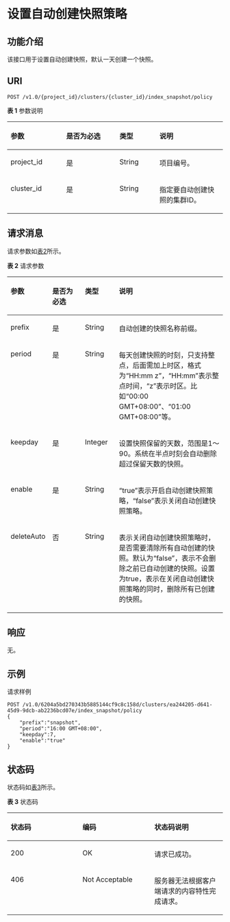 # 设置自动创建快照策略<a name="css_03_0031"></a>

## 功能介绍<a name="section874853215915"></a>

该接口用于设置自动创建快照，默认一天创建一个快照。

## URI<a name="section8763193210910"></a>

```
POST /v1.0/{project_id}/clusters/{cluster_id}/index_snapshot/policy
```

**表 1**  参数说明

<a name="table57631032695"></a>
<table><thead align="left"><tr id="row4445336913"><th class="cellrowborder" valign="top" width="25.77%" id="mcps1.2.5.1.1"><p id="p54417338910"><a name="p54417338910"></a><a name="p54417338910"></a>参数</p>
</th>
<th class="cellrowborder" valign="top" width="24.740000000000002%" id="mcps1.2.5.1.2"><p id="p1644733693"><a name="p1644733693"></a><a name="p1644733693"></a>是否为必选</p>
</th>
<th class="cellrowborder" valign="top" width="18.56%" id="mcps1.2.5.1.3"><p id="p11441233696"><a name="p11441233696"></a><a name="p11441233696"></a>类型</p>
</th>
<th class="cellrowborder" valign="top" width="30.930000000000003%" id="mcps1.2.5.1.4"><p id="p124403319916"><a name="p124403319916"></a><a name="p124403319916"></a>说明</p>
</th>
</tr>
</thead>
<tbody><tr id="row94414331098"><td class="cellrowborder" valign="top" width="25.77%" headers="mcps1.2.5.1.1 "><p id="p0441331398"><a name="p0441331398"></a><a name="p0441331398"></a>project_id</p>
</td>
<td class="cellrowborder" valign="top" width="24.740000000000002%" headers="mcps1.2.5.1.2 "><p id="p9444331997"><a name="p9444331997"></a><a name="p9444331997"></a>是</p>
</td>
<td class="cellrowborder" valign="top" width="18.56%" headers="mcps1.2.5.1.3 "><p id="p144412334919"><a name="p144412334919"></a><a name="p144412334919"></a>String</p>
</td>
<td class="cellrowborder" valign="top" width="30.930000000000003%" headers="mcps1.2.5.1.4 "><p id="p18449331896"><a name="p18449331896"></a><a name="p18449331896"></a>项目编号。</p>
</td>
</tr>
<tr id="row14453320917"><td class="cellrowborder" valign="top" width="25.77%" headers="mcps1.2.5.1.1 "><p id="p2044193314920"><a name="p2044193314920"></a><a name="p2044193314920"></a>cluster_id</p>
</td>
<td class="cellrowborder" valign="top" width="24.740000000000002%" headers="mcps1.2.5.1.2 "><p id="p24410331398"><a name="p24410331398"></a><a name="p24410331398"></a>是</p>
</td>
<td class="cellrowborder" valign="top" width="18.56%" headers="mcps1.2.5.1.3 "><p id="p844133316918"><a name="p844133316918"></a><a name="p844133316918"></a>String</p>
</td>
<td class="cellrowborder" valign="top" width="30.930000000000003%" headers="mcps1.2.5.1.4 "><p id="p13441833493"><a name="p13441833493"></a><a name="p13441833493"></a>指定要自动创建快照的集群ID。</p>
</td>
</tr>
</tbody>
</table>

## 请求消息<a name="section1477913211910"></a>

请求参数如[表2](#table82481020121413)所示。

**表 2**  请求参数

<a name="table82481020121413"></a>
<table><thead align="left"><tr id="row18248112010149"><th class="cellrowborder" valign="top" width="17%" id="mcps1.2.5.1.1"><p id="p10441033494"><a name="p10441033494"></a><a name="p10441033494"></a>参数</p>
</th>
<th class="cellrowborder" valign="top" width="16%" id="mcps1.2.5.1.2"><p id="p74493316910"><a name="p74493316910"></a><a name="p74493316910"></a>是否为必选</p>
</th>
<th class="cellrowborder" valign="top" width="16%" id="mcps1.2.5.1.3"><p id="p1044533896"><a name="p1044533896"></a><a name="p1044533896"></a>类型</p>
</th>
<th class="cellrowborder" valign="top" width="51%" id="mcps1.2.5.1.4"><p id="p154413335917"><a name="p154413335917"></a><a name="p154413335917"></a>说明</p>
</th>
</tr>
</thead>
<tbody><tr id="row18248182013148"><td class="cellrowborder" valign="top" width="17%" headers="mcps1.2.5.1.1 "><p id="p837215054813"><a name="p837215054813"></a><a name="p837215054813"></a>prefix</p>
</td>
<td class="cellrowborder" valign="top" width="16%" headers="mcps1.2.5.1.2 "><p id="p4441233891"><a name="p4441233891"></a><a name="p4441233891"></a>是</p>
</td>
<td class="cellrowborder" valign="top" width="16%" headers="mcps1.2.5.1.3 "><p id="p186181046114912"><a name="p186181046114912"></a><a name="p186181046114912"></a>String</p>
</td>
<td class="cellrowborder" valign="top" width="51%" headers="mcps1.2.5.1.4 "><p id="p9448924192218"><a name="p9448924192218"></a><a name="p9448924192218"></a>自动创建的快照名称前缀。</p>
</td>
</tr>
<tr id="row243315404483"><td class="cellrowborder" valign="top" width="17%" headers="mcps1.2.5.1.1 "><p id="p1343434015485"><a name="p1343434015485"></a><a name="p1343434015485"></a>period</p>
</td>
<td class="cellrowborder" valign="top" width="16%" headers="mcps1.2.5.1.2 "><p id="p443424054812"><a name="p443424054812"></a><a name="p443424054812"></a>是</p>
<p id="p10434940174811"><a name="p10434940174811"></a><a name="p10434940174811"></a></p>
</td>
<td class="cellrowborder" valign="top" width="16%" headers="mcps1.2.5.1.3 "><p id="p1543414094815"><a name="p1543414094815"></a><a name="p1543414094815"></a>String</p>
</td>
<td class="cellrowborder" valign="top" width="51%" headers="mcps1.2.5.1.4 "><p id="p194341340174817"><a name="p194341340174817"></a><a name="p194341340174817"></a>每天创建快照的时刻，只支持整点，后面需加上时区，格式为<span class="parmname" id="parmname207181910155010"><a name="parmname207181910155010"></a><a name="parmname207181910155010"></a>“HH:mm z”</span>，<span class="parmname" id="parmname26580719510"><a name="parmname26580719510"></a><a name="parmname26580719510"></a>“HH:mm”</span>表示整点时间，<span class="parmname" id="parmname12640155145015"><a name="parmname12640155145015"></a><a name="parmname12640155145015"></a>“z”</span>表示时区。比如<span class="parmvalue" id="parmvalue150123314505"><a name="parmvalue150123314505"></a><a name="parmvalue150123314505"></a>“00:00 GMT+08:00”</span>、<span class="parmvalue" id="parmvalue1695214431503"><a name="parmvalue1695214431503"></a><a name="parmvalue1695214431503"></a>“01:00 GMT+08:00”</span>等。</p>
</td>
</tr>
<tr id="row1795115595819"><td class="cellrowborder" valign="top" width="17%" headers="mcps1.2.5.1.1 "><p id="p19952165545814"><a name="p19952165545814"></a><a name="p19952165545814"></a>keepday</p>
</td>
<td class="cellrowborder" valign="top" width="16%" headers="mcps1.2.5.1.2 "><p id="p139521155125816"><a name="p139521155125816"></a><a name="p139521155125816"></a>是</p>
</td>
<td class="cellrowborder" valign="top" width="16%" headers="mcps1.2.5.1.3 "><p id="p1995220551584"><a name="p1995220551584"></a><a name="p1995220551584"></a>Integer</p>
</td>
<td class="cellrowborder" valign="top" width="51%" headers="mcps1.2.5.1.4 "><p id="p5952255145811"><a name="p5952255145811"></a><a name="p5952255145811"></a>设置快照保留的天数，范围是1～90。系统在半点时刻会自动删除超过保留天数的快照。</p>
</td>
</tr>
<tr id="row10242054591"><td class="cellrowborder" valign="top" width="17%" headers="mcps1.2.5.1.1 "><p id="p52412510597"><a name="p52412510597"></a><a name="p52412510597"></a>enable</p>
</td>
<td class="cellrowborder" valign="top" width="16%" headers="mcps1.2.5.1.2 "><p id="p1324105125919"><a name="p1324105125919"></a><a name="p1324105125919"></a>是</p>
</td>
<td class="cellrowborder" valign="top" width="16%" headers="mcps1.2.5.1.3 "><p id="p62611515593"><a name="p62611515593"></a><a name="p62611515593"></a>String</p>
</td>
<td class="cellrowborder" valign="top" width="51%" headers="mcps1.2.5.1.4 "><p id="p1926165185914"><a name="p1926165185914"></a><a name="p1926165185914"></a><span class="parmvalue" id="parmvalue1223625113406"><a name="parmvalue1223625113406"></a><a name="parmvalue1223625113406"></a>“true”</span>表示开启自动创建快照策略，<span class="parmvalue" id="parmvalue9862145319405"><a name="parmvalue9862145319405"></a><a name="parmvalue9862145319405"></a>“false”</span>表示关闭自动创建快照策略。</p>
</td>
</tr>
<tr id="row14926181913614"><td class="cellrowborder" valign="top" width="17%" headers="mcps1.2.5.1.1 "><p id="p9926131983613"><a name="p9926131983613"></a><a name="p9926131983613"></a>deleteAuto</p>
</td>
<td class="cellrowborder" valign="top" width="16%" headers="mcps1.2.5.1.2 "><p id="p1992613192362"><a name="p1992613192362"></a><a name="p1992613192362"></a>否</p>
</td>
<td class="cellrowborder" valign="top" width="16%" headers="mcps1.2.5.1.3 "><p id="p69261192361"><a name="p69261192361"></a><a name="p69261192361"></a>String</p>
</td>
<td class="cellrowborder" valign="top" width="51%" headers="mcps1.2.5.1.4 "><p id="p12926919193610"><a name="p12926919193610"></a><a name="p12926919193610"></a>表示关闭自动创建快照策略时，是否需要清除所有自动创建的快照。默认为<span class="parmvalue" id="parmvalue866761614499"><a name="parmvalue866761614499"></a><a name="parmvalue866761614499"></a>“false”</span>，表示不会删除之前已自动创建的快照。设置为true，表示在关闭自动创建快照策略的同时，删除所有已创建的快照。</p>
</td>
</tr>
</tbody>
</table>

## 响应<a name="section19810103220915"></a>

无。

## 示例<a name="section4831175818404"></a>

请求样例

```
POST /v1.0/6204a5bd270343b5885144cf9c8c158d/clusters/ea244205-d641-45d9-9dcb-ab2236bcd07e/index_snapshot/policy
{
    "prefix":"snapshot",
    "period":"16:00 GMT+08:00",
    "keepday":7,
    "enable":"true"
}
```

## 状态码<a name="section87962546391"></a>

状态码如[表3](#table209491933101317)所示。

**表 3**  状态码

<a name="table209491933101317"></a>
<table><thead align="left"><tr id="row194918333132"><th class="cellrowborder" valign="top" width="33.33333333333333%" id="mcps1.2.4.1.1"><p id="p6531343171310"><a name="p6531343171310"></a><a name="p6531343171310"></a>状态码</p>
</th>
<th class="cellrowborder" valign="top" width="33.33333333333333%" id="mcps1.2.4.1.2"><p id="p16534124318132"><a name="p16534124318132"></a><a name="p16534124318132"></a>编码</p>
</th>
<th class="cellrowborder" valign="top" width="33.33333333333333%" id="mcps1.2.4.1.3"><p id="p1453710437131"><a name="p1453710437131"></a><a name="p1453710437131"></a>状态码说明</p>
</th>
</tr>
</thead>
<tbody><tr id="row09491533111315"><td class="cellrowborder" valign="top" width="33.33333333333333%" headers="mcps1.2.4.1.1 "><p id="p1656994351310"><a name="p1656994351310"></a><a name="p1656994351310"></a>200</p>
</td>
<td class="cellrowborder" valign="top" width="33.33333333333333%" headers="mcps1.2.4.1.2 "><p id="p134136431055"><a name="p134136431055"></a><a name="p134136431055"></a>OK</p>
</td>
<td class="cellrowborder" valign="top" width="33.33333333333333%" headers="mcps1.2.4.1.3 "><p id="p134136431458"><a name="p134136431458"></a><a name="p134136431458"></a>请求已成功。</p>
</td>
</tr>
<tr id="row1184954102013"><td class="cellrowborder" valign="top" width="33.33333333333333%" headers="mcps1.2.4.1.1 "><p id="p111841154132019"><a name="p111841154132019"></a><a name="p111841154132019"></a>406</p>
</td>
<td class="cellrowborder" valign="top" width="33.33333333333333%" headers="mcps1.2.4.1.2 "><p id="zh-cn_topic_0122640420_p19980869"><a name="zh-cn_topic_0122640420_p19980869"></a><a name="zh-cn_topic_0122640420_p19980869"></a>Not Acceptable</p>
</td>
<td class="cellrowborder" valign="top" width="33.33333333333333%" headers="mcps1.2.4.1.3 "><p id="zh-cn_topic_0122640420_p7837682"><a name="zh-cn_topic_0122640420_p7837682"></a><a name="zh-cn_topic_0122640420_p7837682"></a>服务器无法根据客户端请求的内容特性完成请求。</p>
</td>
</tr>
</tbody>
</table>


